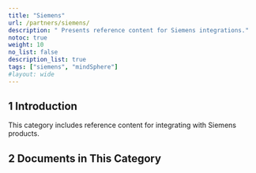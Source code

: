 ```yaml
---
title: "Siemens"
url: /partners/siemens/
description: " Presents reference content for Siemens integrations."
notoc: true
weight: 10
no_list: false 
description_list: true
tags: ["siemens", "mindSphere"]
#layout: wide
---
```


## 1 Introduction

This category includes reference content for integrating with Siemens products.

## 2 Documents in This Category

